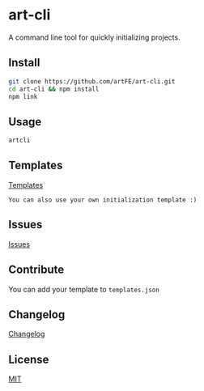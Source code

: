 # art-cli

A command line tool for quickly initializing projects.

## Install

```bash
git clone https://github.com/artFE/art-cli.git
cd art-cli && npm install
npm link
```

## Usage

```bash
artcli
```

## Templates

[Templates](https://github.com/artFE/art-templates)

`You can also use your own initialization template :)`

## Issues

[Issues](https://github.com/artFE/art-cli/issues)

## Contribute

You can add your template to `templates.json`

## Changelog

[Changelog](https://github.com/artFE/art-cli/blob/master/CHANGELOG.md)

## License

[MIT](https://github.com/artFE/art-cli/blob/master/LICENSE.md)
